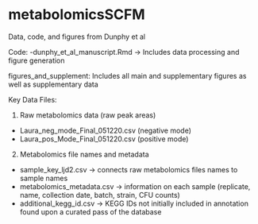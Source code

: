 # metabolomicsSCFM

Data, code, and figures from Dunphy et al

Code:
-dunphy_et_al_manuscript.Rmd -> Includes data processing and figure generation


figures_and_supplement: Includes all main and supplementary figures as well as supplementary data

Key Data Files:

1. Raw metabolomics data (raw peak areas)
- Laura_neg_mode_Final_051220.csv (negative mode)
- Laura_pos_Mode_Final_051220.csv (positive mode)

2. Metabolomics file names and metadata
- sample_key_ljd2.csv -> connects raw metabolomics files names to sample names
- metabolomics_metadata.csv -> information on each sample (replicate, name, collection date, batch, strain, CFU counts)
- additional_kegg_id.csv -> KEGG IDs not initially included in annotation found upon a curated pass of the database
